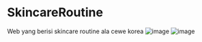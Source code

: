 # SkincareRoutine
Web yang berisi skincare routine ala cewe korea
![image](https://github.com/DivaFir/SkincareRoutine/assets/134347508/3f907913-5cbf-4d5a-abc8-778ecc317eba)
![image](https://github.com/DivaFir/SkincareRoutine/assets/134347508/612035b6-42aa-41d7-8f36-2987c7ccc8cd)
